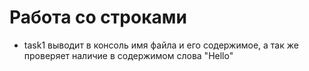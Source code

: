 # Работа со строками

- task1 выводит в консоль имя файла и его содержимое, а так же проверяет наличие в содержимом слова "Hello"
